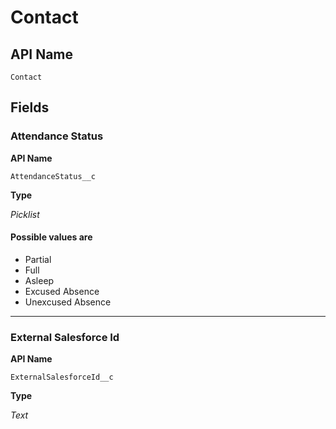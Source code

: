 # Contact

## API Name
`Contact`

## Fields
### Attendance Status

**API Name**

`AttendanceStatus__c`

**Type**

*Picklist*

#### Possible values are
* Partial
* Full
* Asleep
* Excused Absence
* Unexcused Absence

---
### External Salesforce Id

**API Name**

`ExternalSalesforceId__c`

**Type**

*Text*